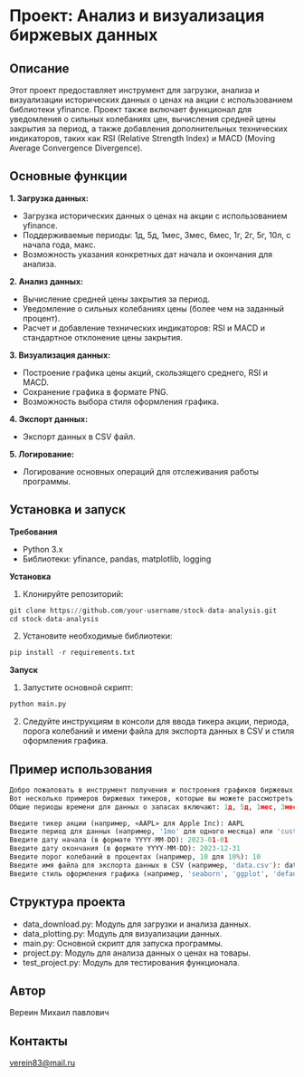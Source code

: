 # Проект: Анализ и визуализация биржевых данных
## Описание
Этот проект предоставляет инструмент для загрузки, анализа и визуализации исторических данных о ценах на акции с использованием библиотеки yfinance. Проект также 
включает функционал для уведомления о сильных колебаниях цен, вычисления средней цены закрытия за период, а также добавления дополнительных технических индикаторов, 
таких как RSI (Relative Strength Index) и MACD (Moving Average Convergence Divergence).

## Основные функции

__1. Загрузка данных:__
  * Загрузка исторических данных о ценах на акции с использованием yfinance.
  * Поддерживаемые периоды: 1д, 5д, 1мес, 3мес, 6мес, 1г, 2г, 5г, 10л, с начала года, макс.
  * Возможность указания конкретных дат начала и окончания для анализа.

__2. Анализ данных:__
  * Вычисление средней цены закрытия за период.
  * Уведомление о сильных колебаниях цены (более чем на заданный процент).
  * Расчет и добавление технических индикаторов: RSI и MACD и стандартное отклонение цены закрытия.

__3. Визуализация данных:__
  * Построение графика цены акций, скользящего среднего, RSI и MACD.
  * Сохранение графика в формате PNG.
  * Возможность выбора стиля оформления графика.

__4. Экспорт данных:__
  * Экспорт данных в CSV файл.

__5. Логирование:__
  * Логирование основных операций для отслеживания работы программы.

## Установка и запуск
__Требования__
  * Python 3.x
  * Библиотеки: yfinance, pandas, matplotlib, logging

__Установка__
  1. Клонируйте репозиторий:

```python
git clone https://github.com/your-username/stock-data-analysis.git
cd stock-data-analysis
```
  2. Установите необходимые библиотеки:

```python
pip install -r requirements.txt
```

__Запуск__
  1. Запустите основной скрипт:
```python
python main.py
```

  2. Следуйте инструкциям в консоли для ввода тикера акции, периода, порога колебаний и имени файла для экспорта 
данных в CSV и стиля оформления графика.

## Пример использования
```python
Добро пожаловать в инструмент получения и построения графиков биржевых данных.
Вот несколько примеров биржевых тикеров, которые вы можете рассмотреть: AAPL (Apple Inc), GOOGL (Alphabet Inc), MSFT (Microsoft Corporation), AMZN (Amazon.com Inc), TSLA (Tesla Inc).
Общие периоды времени для данных о запасах включают: 1д, 5д, 1мес, 3мес, 6мес, 1г, 2г, 5г, 10л, с начала года, макс.

Введите тикер акции (например, «AAPL» для Apple Inc): AAPL
Введите период для данных (например, '1mo' для одного месяца) или 'custom' для указания дат: custom
Введите дату начала (в формате YYYY-MM-DD): 2023-01-01
Введите дату окончания (в формате YYYY-MM-DD): 2023-12-31
Введите порог колебаний в процентах (например, 10 для 10%): 10
Введите имя файла для экспорта данных в CSV (например, 'data.csv'): data.csv
Введите стиль оформления графика (например, 'seaborn', 'ggplot', 'default'): seaborn
```
## Структура проекта
  * data_download.py: Модуль для загрузки и анализа данных.
  * data_plotting.py: Модуль для визуализации данных.
  * main.py: Основной скрипт для запуска программы.
  * project.py: Модуль для анализа данных о ценах на товары.
  * test_project.py: Модуль для тестирования функционала.

## Автор
Вереин Михаил павлович

## Контакты
verein83@mail.ru
